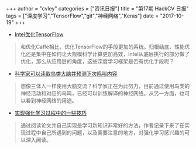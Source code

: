 +++
author = "cvley"
categories = ["资讯日报"]
title = "第17期 HackCV 日报"
tags = ["深度学习","TensorFlow","git","神经网络","Keras"]
date = "2017-10-19"
+++

- [Intel优化TensorFlow](https://software.intel.com/en-us/articles/tensorflow-optimizations-on-modern-intel-architecture?from=hackcv&hmsr=hackcv.com&utm_medium=hackcv.com&utm_source=hackcv.com)

> 和优化Caffe相比，优化TensorFlow的手段更加的系统。归根结底，性能优化还是集中在如何让大规模科学计算更加高效，Intel从底层执行的部分做了优化，那么从应用层的角度，这些深度学习框架是否有优化手段呢？

- [科学家可以读取鸟类大脑并预测下次鸣叫内容](https://www.technologyreview.com/s/609032/scientists-can-read-a-birds-brain-and-predict-its-next-song/?from=hackcv&hmsr=hackcv.com&utm_medium=hackcv.com&utm_source=hackcv.com)

> 想像三体人一样使用大脑交流？科学家正在为此努力，目前通过使用鸟类的神经活动和对应的鸟鸣，已经可以训练解译的神经网络。从另一方面，也可以看到神经网络的用途。

- [实现强化学习过程中的一些技巧](http://srome.github.io/A-Tour-Of-Gotchas-When-Implementing-Deep-Q-Networks-With-Keras-And-OpenAi-Gym/?from=hackcv&hmsr=hackcv.com&utm_medium=hackcv.com&utm_source=hackcv.com)

> 通过阅读论文并自己实现是学习新知识非常好的方法，作者记录下来了在实现过程中自己所遇到的问题，以及需要注意的地方，对强化学习感兴趣的可以深入阅读。


